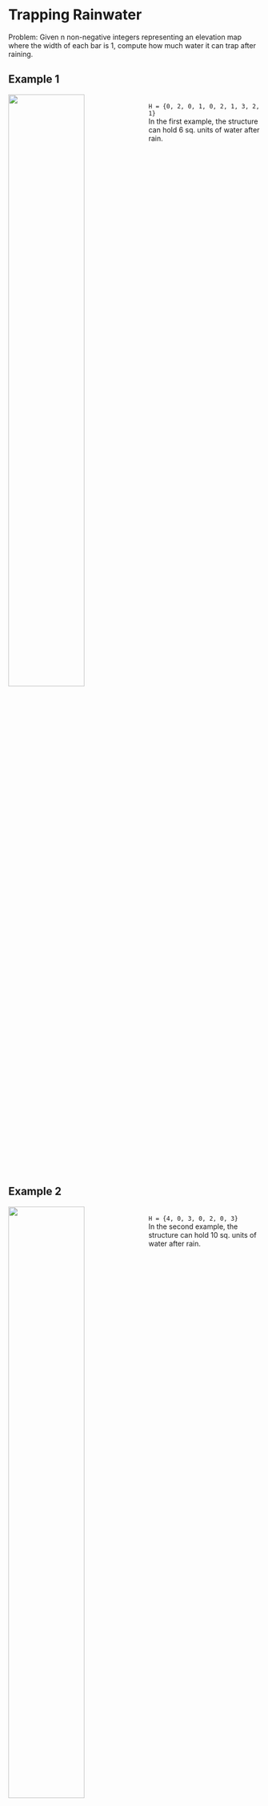 # Trapping Rainwater
Problem: Given n non-negative integers representing an elevation map where the width of each bar is 1, compute how much water it can trap after raining.

## Example 1
<img width = "55%" align = "left" src="https://github.com/aisikbay/TrappingRainwater/assets/94331548/58d81e6f-de9f-4dff-add4-c66553d78672"></img><br>
`H = {0, 2, 0, 1, 0, 2, 1, 3, 2, 1}`<br>
In the first example, the structure can hold 6 sq. units of water after rain. <br clear = "left">


## Example 2
<img width = "55%" align = "left" src="https://github.com/aisikbay/TrappingRainwater/assets/94331548/ab198f28-326a-4b87-a885-64eb730494d6"></img><br>
`H = {4, 0, 3, 0, 2, 0, 3}`<br>
In the second example, the structure can hold 10 sq. units of water after rain.<br clear = "left">

## Approach
We can determine how much water a particular index of the structure can hold based on the max height to the left and right of the index:<br>
$min(leftMax[i], rightMax[i]) - height[i]$<br>
* leftMax[i] is the max height starting from the left up to index i
* rightMax[i] is the max height starting fromt he right down to index i
* height[i] is the height of the structure at index i<br>

The end points of the graph cannot contain water, so index 0 and 9 of example 1 will not contain any.<br>
Consider index 2 of example 1: 
`min(2,3)-0 = 2-0 = 2`<br>
Or index 1 of example 2: 
`min(4,3)-0 = 3-0 = 3`<br>
Summing these values for each index results in the correct answer.

## Implementation
* **Dynamic Programming** <br>
In `trwDP.cpp`, dynamic programming is used to compute the trapped water capacity. Two arrays, `leftMax[]` and `rightMax[]` are used to track the leftMax starting from the left up to and including index i, and the rightMax starting from the right down to and including index i
Two iterations are done to fill these array values, and a third to compute the amount of water that will be trapped. <br>

    * _Time complexity_: _O(n)_<br>
    * _Space complexity_: _O(n)_<br>
  
* **Double pointer** <br> 
In `trw.cpp`, two pointers are used to simplify keeping track of the left and right maxes, and less storage is used as the previous values do not need to be stored. During the single iteration over the height structure, the comparison of `leftMax` and `rightMax` is done first to determine which pointer to increment. The effect of that index is then added before considering the next.<br>

    * _Time complexity_: _O(n)_ <br>
    * _Space complexity_: _O(n)_ <br>
